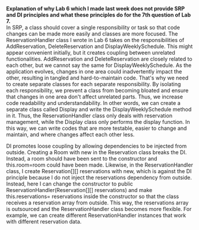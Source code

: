 **Explanation of why Lab 6 which I made last week does not provide SRP and DI principles and what these principles do for the 7th question of Lab 7.**  
In SRP, a class should cover a single responsibility or task so that code changes can be made more easily and classes are more focused. The ReservationHandler class I wrote in Lab 6 takes on the responsibilities of AddReservation, DeleteReservation and DisplayWeeklySchedule. This might appear convenient initially, but it creates coupling between unrelated functionalities. AddReservation and DeleteReservation are closely related to each other, but we cannot say the same for DisplayWeeklySchedule. As the application evolves, changes in one area could inadvertently impact the other, resulting in tangled and hard-to-maintain code. That's why we need to create separate classes for each separate responsibility. By isolating each responsibility, we prevent a class from becoming bloated and ensure that changes in one area don't affect unrelated parts. Thus, we increase code readability and understandability. In other words, we can create a separate class called Display and write the DisplayWeeklySchedule method in it. Thus, the ReservationHandler class only deals with reservation management, while the Display class only performs the display function. In this way, we can write codes that are more testable, easier to change and maintain, and where changes affect each other less.

DI promotes loose coupling by allowing dependencies to be injected from outside. Creating a Room with new in the Reservation class breaks the DI. Instead, a room should have been sent to the constructor and this.room=room could have been made. Likewise, in the ReservationHandler class, I create Reservation[][] reservations with new, which is against the DI principle because I do not inject the reservations dependency from outside. Instead, here I can change the constructor to public ReservationHandler(Reservation[][] reservations) and make this.reservations= reservations inside the constructor so that the class receives a reservation array from outside. This way, the reservations array is outsourced and the ReservationHandler class becomes more flexible. For example, we can create different ReservationHandler instances that work with different reservation data.
